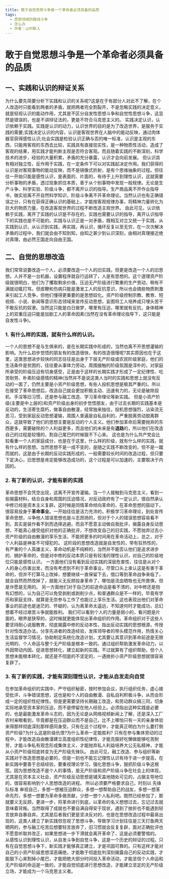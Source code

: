 ```yaml
---
title: 敢于自觉思想斗争是一个革命者必须具备的品质
tags:
  - 思想领域的路线斗争
  - 怎么办
  - 作者：山村新人
---
```


# 敢于自觉思想斗争是一个革命者必须具备的品质

## 一、实践和认识的辩证关系
为什么要先简要分析下实践和认识的关系呢?这是在于有部分人对此不了解，在个人改造时只能看到两者的矛盾，就把两者完全割裂开，不是忽略实践的决定意义，就是轻视认识的能动作用，尤其是不区分自发性思想斗争和自觉性思想斗争，这显然是错误的，也是不讲辩证法的，更是不符合马克思主义的。
实践决定认识，认识依赖于实践。实践是认识的动力，认识世界的目的是为了改造世界，是服务于实践的需要;实践决定认识的内容，认识是客观世界在人脑中的能动反映，通过肉体器官获得感性认识;社会实践是检验认识正确与否的唯一标准，认识是主观的东西，只能用客观的东西去比较，实践具有直接现实性，是一种物质性活动，造成了客观的结果，用实践才能判断主观是否符合客观。而且随着实践的不断深刻，科学技术的进步，经验的大量积累，矛盾的充分暴露，认识才会向前发展。
但认识具有相对独立性，反作用于实践，在一定条件下可以对实践起决定作用。我们获得的认识是对客观事物的能动反映，而不是镜像式折射，是有个思维抽象的过程。但往往一开始只能是感性认识，是表面的、片面的，有待于上升到理性认识，这就需要分析事物的矛盾，透过现象抓住本质，善于从个别事物中发现一般规律。无论是生产斗争、科学实验、阶级斗争，都不离开认识的指导。生产商品离不开作业指导书，做实验离不开自然科学知识，阶级斗争离不开革命理论。当然认识也有正确错误之分，只有在获得正确认识的基础上，才能按客观规律办事，将精神力量转化为巨大的物质力量，在改造客观世界的过程不断改造主观世界。
由此可见，认识依赖于实践，离开了实践的认识是不存在的，实践也需要认识的指导，离开认识指导下的实践也是不可能的。实践与认识正是一对矛盾，既相互对立又统一于实践，从实践到认识，从认识到实践，再实践，再认识，循环反复以至无穷，在一次次解决矛盾的过程中，我们就会由不知到知，由知之甚少到认识深刻，由相对真理接近绝对真理，由必然王国走向自由王国。

## 二、自觉的思想改造
我们常常说要改造一个人，必须要改造一个人的旧实践，但更是改造一个人的旧思想。人并不是一台机器，设置程序就自行运转了，人是有思想的。这个道理资产阶级就很明白，他们为了攫取剩余价值，压迫无产阶级进行繁重的生产劳动，稍有不满就动辄打骂，但皮鞭和伤病只能是激发工人的反抗意识，所以也会搞些物质刺激来引起工人竞争，但他们懂得更重要的是思想奴化。资产阶级控制宗教、教育、短视频、小说、新闻等意识形态领域来宣传反动思想，妄图将工人培养成只埋头苦干不敢反抗的奴隶。当然这只能是白日做梦，哪里有压迫，哪里就有反抗，身体精神上的双重压迫只能是加剧工人的革命因素(当然在没有革命理论指导下，这只能是自发性斗争)。
### 1. 有什么样的实践，就有什么样的认识。

一个人的思想不是与生俱来的，是在长期实践中形成的，当然也离不开思想灌输的影响。为什么初步觉悟的朋友有的改造很快，有的改造很慢呢?其实原因也在于这里，这类思想进步较快的同志往往是出身于下层无产阶级或农民阶级家庭，他们的生活条件是贫困的，往往要从事体力劳动，周围接触的阶级氛围是淳朴的，对家庭所承受的阶级压迫有切身感受，正是由于这样的长期实践才形成了一定纪律性、吃苦耐劳、朴素阶级感情的精神(当然并不是说这类人当时的实践和思想上就没有反动的一面了，仍然主要是小资产阶级思想，有些人投机思想是极其严重的)。所以在接受了革命思想后，改造自己就会更加积极主动、迅速有力的，无论是破除投机、手淫等旧习惯，还是参与融工改造、学习革命理论等新实践。
但是小资产阶级(主要是中上层的)和资产阶级出身的初步觉悟朋友，由于过去长期的实践基本是反动的，生活寄生腐朽，做事自由散漫，经常独来独往，投机思想强烈，沾染流无恶习，受到家庭反动思想灌输，周围人普遍是自私自利的，严重脱离劳动脱离群众，这就导致了他们的思想主要是反动的个人主义。他们参加革命后需要抛弃的东西更多，需要破除的个人利益更多，而且他们的未来是有**退路**的，所以他们在改造自己的过程是较慢的，割自己尾巴的时候狠不下心来。
这也是为什么共产党会比较看重一个人的家庭成分，也是在于这里，什么样的阶级，就有什么样的实践，就有什么样的思想。当然思想不是一成不变的，是随之实践不断改变的，但不是一蹴而就的，这是由于长期的反动实践形成的，一般需要较长时间的改造过程，但只要下定决心，旧思想是肯定能够改造成功的，这个过程是可以加速的，主要取决于内因的。

### 2. 有了新的认识，才能有新的实践

革命思想不会凭空出现，这离不开宣传灌输。当一个人接触到马克思主义，看到一些揭露材料，结合自身和周围的压迫情况，对反动政府有了一定认识，很自然承认中修已经是资本主义复辟。这时候是同情革命倾向革命的，在革命思想的鼓动下，很容易投身于**革命事业**。一开始往往是活力充沛的，积极学习革命理论，到处宣传革命思想，斗争他人错误思想也是斗志昂扬的，但对于个人的错误思想容易看不到，其实是装作看不到而选择逃避。而且不愿意主动做自我批评，揭露自身反动思想，不能真心接受组织对他的正确批评，不想改变自己的旧实践，不愿抛弃过去小资产阶级的自由散漫的享乐生活，不能把更多的时间用在革命活动上，总之，对于个人利益是神圣不可侵犯的。
这阶段的思想改造就是自发性的，带有狂热性的，有严重的个人英雄主义，革命动机是不纯粹的，当然并不能否认他们是追求进步的、拥护革命的，但是对中修的反动本质只是有较浅的理性认识，对自己的阶级地位只能是感性认识。
一方面他们没有看到反动实践的深层危害性，往往是从对个人的身心伤害出发，而没有考虑到不利于革命事业。尽管口头上承认这是有害于革命的，但并不打算马上改掉，想要继续一直保留下去，借口等到革命战争来临了，就会自然而然改掉了，就能义无反顾投身革命了，哪怕是流血牺牲也无所畏惧，但是许愿是无用的。
另一方面他们对于自己的前途命运是看不清的，对中修还是抱有幻想的，认为自己可以免受剥削或剥削少点，和普通群众是不一样的，毕竟有学历和家庭支持，就算是无奈参与工作了也能过上享乐生活。这也表现出他们对革命事业的前途也是迷茫的、怀疑的，认为离革命太遥远，不知道何时才能成功，总幻想着不经过艰苦斗争就能胜利。
我们可以看到个人的力量是弱小的，看问题是片面的，眼界是狭窄的，这时候就更能体现出革命组织的作用。革命组织对于这些人要坚持耐心说服教育，彻底揭露中修的反动本性，指出反动实践的思想根源，传授针对性改造办法，分享先进者的改造经验，发挥领导者的带头模范作用，热情关心生活监督学习情况，协助制定系统化改造计划，尤其要让其意识到革命前途是无限光明的、个人命运与整个无产阶级是根本一致的。通过组织帮助激发革命动力，以外因带动内因，促进思想转化，建立起新的实践。不过就算有了组织帮助，但个人思想未能根本转化，就还是不彻底的不坚定的，一遇挫折小资产阶级思想就很容易复辟了。

### 3. 有了新的实践，才能有深刻理性认识，才能从自发走向自觉
在参加革命组织的实践中，严守组织秘密，按时参加会议，执行组织任务，虚心接受批评，斗争错误思想，这也是和个人的自由散漫、自私自利积极斗争，从而会形成一定的组织性纪律性。但是更需要坚持长期融工改造，和劳动群众搞三同，切身实际地承受资本家的压迫，而不是停留在他人经验上。必须指出这种实践是必要的，也是最能激发革命斗志的，因为无论是从网络视频新闻上了解，还是深入工厂农村亲眼看到，毕竟都是在压迫群众而不是自己，比不上哪怕只有一天的亲身体验来得那样彻底深刻那样感同身受。只有在这个过程中，才能真正明白为什么要打倒资产阶级?为什么这是阶级仇恨?为什么革命一定能胜利?
只有在参与集体劳动的过程中，才能改造自由散漫建立高度组织性纪律性，才能克服好吃懒做能够吃苦耐劳，才能斗争私有观念形成集体主义，才能抛弃私人利益培养大公无私精神，才能从小资产阶级彻底转变为无产阶级先锋队。
由此可见，融工改造、参与组织等新实践对于改造思想是必要的，但是一刻也不能忘记理性认识有待于进一步提高，在新实践中要善于总结经验，要重视理论学习，强化思想斗争，狠抓阶级斗争这根弦。因为思想改造不是个人的事情，是无产阶级和资产阶级斗争在社会上的体现，尤其是在资本主义社会，资产阶级反动思想是铺天盖地随处可见的，占据主导地位的，很容易影响到个人思想改造的进程。
所以必须要严格要求自己，时刻以 先锋队标准 审视自己，多想一想被压迫群众，多想一想帮助自己的战友，多想一想革命先烈，多想一想要为革命多做贡献，少想一想个人私利吧。既然已经参加了，那就要义无反顾，更进一步，将革命进行到底，以革命的名义想想过去，忘记过去就意味着背叛。当然取得了成就也不要自满自得安于现状，遇到了挫折也不能遇到轻言放弃自暴自弃。尤其是后者我们更是坚决反对的，也是在思想改造过程中最易出现的，这类人建立了新实践但忽视了思想斗争，导致学习计划往往是三天打鱼两天晒网的，参与融工吃苦后想要轻言放弃了，旧习惯就会反复复辟，面对正确批评也不愿意听取并改正，如果思想进一步下滑就会离开革命了，这是必须要警惕的。
从感性认识到理性认识，从自发斗争到自觉斗争，这是一个历史的辩证的过程。只有在自觉思想斗争下，新实践才能够真正建立，才是巩固可靠的。只有这样才能对自己的小资产阶级思想深恶痛绝，才能敢于彻底批判深刻揭露自己的反动实践，才能狠下心来割掉小尾巴，才能把绝大部分时间投入革命活动，才能坚信个人命运和无产阶级的命运是一致的，才能自觉彻底进行思想改造，才能建立坚定的无产阶级立场，才能成为一个马克思主义者。